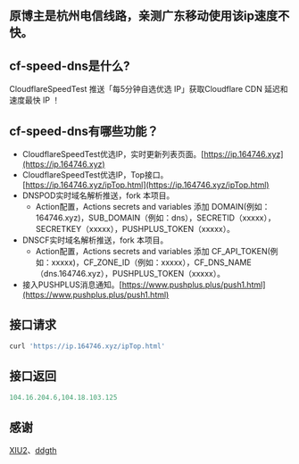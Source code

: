 ## 原博主是杭州电信线路，亲测广东移动使用该ip速度不快。

## cf-speed-dns是什么?
CloudflareSpeedTest 推送「每5分钟自选优选 IP」获取Cloudflare CDN 延迟和速度最快 IP ！

## cf-speed-dns有哪些功能？
* CloudflareSpeedTest优选IP，实时更新列表页面。[https://ip.164746.xyz](https://ip.164746.xyz)
* CloudflareSpeedTest优选IP，Top接口。[https://ip.164746.xyz/ipTop.html](https://ip.164746.xyz/ipTop.html)
* DNSPOD实时域名解析推送，fork 本项目。
  * Action配置，Actions secrets and variables 添加 DOMAIN(例如：164746.xyz)，SUB_DOMAIN（例如：dns），SECRETID（xxxxx），SECRETKEY（xxxxx），PUSHPLUS_TOKEN（xxxxx）。
* DNSCF实时域名解析推送，fork 本项目。
  * Action配置，Actions secrets and variables 添加 CF_API_TOKEN(例如：xxxxx)，CF_ZONE_ID（例如：xxxxx），CF_DNS_NAME（dns.164746.xyz），PUSHPLUS_TOKEN（xxxxx）。
* 接入PUSHPLUS消息通知。[https://www.pushplus.plus/push1.html](https://www.pushplus.plus/push1.html)

## 接口请求
```javascript
curl 'https://ip.164746.xyz/ipTop.html'
```
## 接口返回
```javascript
104.16.204.6,104.18.103.125
```

## 感谢
[XIU2](https://github.com/XIU2/CloudflareSpeedTest)、[ddgth](https://github.com/ddgth/cf2dns)
